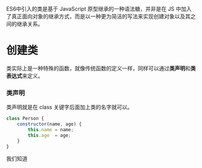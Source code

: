 ES6中引入的类是基于 JavaScript 原型继承的一种语法糖，并非是在 JS 中加入了真正面向对象的继承方式，而是以一种更为简洁的写法来实现创建对象以及其之间的继承关系。

# 创建类
类实际上是一种特殊的函数，就像传统函数的定义一样，同样可以通过**类声明**和**类表达式**来定义。

### 类声明
类声明就是在 class 关键字后面加上类的名字就可以。

``` javascript
class Person {
    constructor(name, age) {
        this.name = name;
        this.age  = age;
    }
}
```

我们知道
